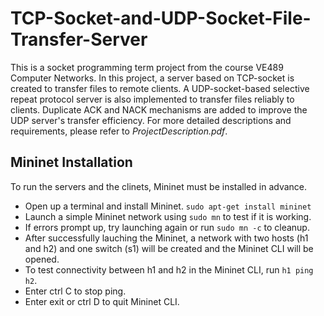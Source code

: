 # TCP-Socket-and-UDP-Socket-File-Transfer-Server
This is a socket programming term project from the course VE489 Computer Networks. In this project, a server based on TCP-socket is created to transfer files to remote clients. A UDP-socket-based selective repeat protocol server is also implemented to transfer files reliably to clients. Duplicate ACK and NACK mechanisms are added to improve the UDP server's transfer efficiency. For more detailed descriptions and requirements, please refer to <i>ProjectDescription.pdf</i>.
## Mininet Installation
To run the servers and the clinets, Mininet must be installed in advance.
* Open up a terminal and install Mininet.
```sudo apt-get install mininet```
* Launch a simple Mininet network using ```sudo mn``` to test if it is working.
* If errors prompt up, try launching again or run ```sudo mn -c``` to cleanup.
* After successfully lauching the Mininet, a network with two hosts (h1 and h2) and one switch (s1) will be created and the Mininet CLI will be opened.
* To test connectivity between h1 and h2 in the Mininet CLI, run ```h1 ping h2```.
* Enter ctrl C to stop ping.
* Enter exit or ctrl D to quit Mininet CLI.
